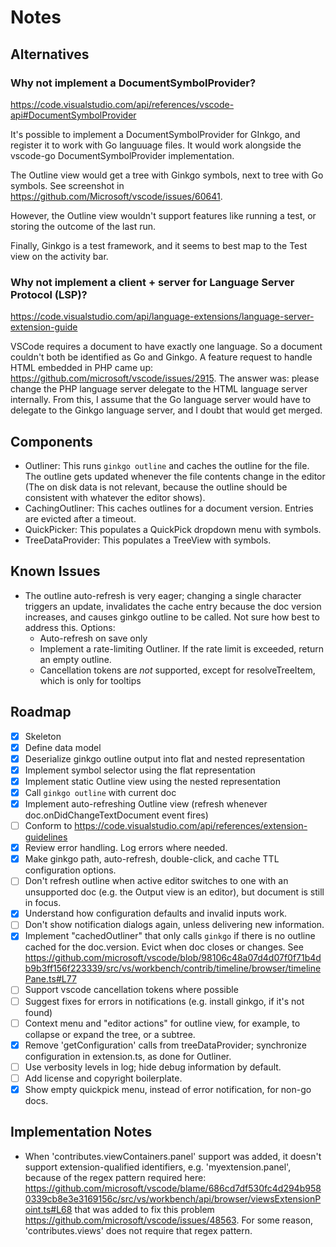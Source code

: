 # Notes

## Alternatives

### Why not implement a DocumentSymbolProvider?

https://code.visualstudio.com/api/references/vscode-api#DocumentSymbolProvider

It's possible to implement a DocumentSymbolProvider for GInkgo, and register
it to work with Go languuage files. It would work alongside the vscode-go
DocumentSymbolProvider implementation.

The Outline view would get a tree with Ginkgo symbols, next to tree with Go
symbols. See screenshot in https://github.com/Microsoft/vscode/issues/60641.

However, the Outline view wouldn't support features like running a test, or
storing the outcome of the last run.

Finally, Ginkgo is a test framework, and it seems to best map to the Test
view on the activity bar.

### Why not implement a client + server for Language Server Protocol (LSP)?

https://code.visualstudio.com/api/language-extensions/language-server-extension-guide

VSCode requires a document to have exactly one language. So a document
couldn't both be identified as Go and Ginkgo. A feature request to handle
HTML embedded in PHP came up:
https://github.com/microsoft/vscode/issues/2915. The answer was: please
change the PHP language server delegate to the HTML language server
internally. From this, I assume that the Go language server would have to
delegate to the Ginkgo language server, and I doubt that would get merged.
## Components

- Outliner: This runs `ginkgo outline` and caches the outline for the file. The
  outline gets updated whenever the file contents change in the editor (The on
  disk data is not relevant, because the outline should be consistent with
  whatever the editor shows).
- CachingOutliner: This caches outlines for a document version. Entries are
  evicted after a timeout.
- QuickPicker: This populates a QuickPick dropdown menu with symbols.
- TreeDataProvider: This populates a TreeView with symbols.

## Known Issues

- The outline auto-refresh is very eager; changing a single character triggers
  an update, invalidates the cache entry because the doc version increases, and
  causes ginkgo outline to be called. Not sure how best to address this. Options:
    - Auto-refresh on save only
    - Implement a rate-limiting Outliner. If the rate limit is exceeded, return an empty outline.
    - Cancellation tokens are _not_ supported, except for resolveTreeItem, which is only for tooltips

## Roadmap

- [x] Skeleton
- [x] Define data model
- [x] Deserialize ginkgo outline output into flat and nested representation
- [x] Implement symbol selector using the flat representation
- [x] Implement static Outline view using the nested representation
- [x] Call `ginkgo outline` with current doc
- [x] Implement auto-refreshing Outline view (refresh whenever
  doc.onDidChangeTextDocument event fires)
- [ ] Conform to https://code.visualstudio.com/api/references/extension-guidelines
- [x] Review error handling. Log errors where needed.
- [x] Make ginkgo path, auto-refresh, double-click, and cache TTL configuration options.
- [ ] Don't refresh outline when active editor switches to one with an
unsupported doc (e.g. the Output view is an editor), but document is still in
focus.
- [x] Understand how configuration defaults and invalid inputs work.
- [ ] Don't show notification dialogs again, unless delivering new information.
- [x] Implement "cachedOutliner" that only calls `ginkgo` if there is no outline
  cached for the doc.version. Evict when doc closes or changes. See
  https://github.com/microsoft/vscode/blob/98106c48a07d4d07f0f71b4db9b3ff156f223339/src/vs/workbench/contrib/timeline/browser/timelinePane.ts#L77
- [ ] Support vscode cancellation tokens where possible
- [ ] Suggest fixes for errors in notifications (e.g. install ginkgo, if it's not found)
- [ ] Context menu and "editor actions" for outline view, for example, to collapse or expand the tree, or a subtree.
- [x] Remove 'getConfiguration' calls from treeDataProvider; synchronize configuration in extension.ts, as done for Outliner.
- [ ] Use verbosity levels in log; hide debug information by default.
- [ ] Add license and copyright boilerplate.
- [x] Show empty quickpick menu, instead of error notification, for non-go docs.
## Implementation Notes

- When 'contributes.viewContainers.panel' support was added, it doesn't support extension-qualified identifiers, e.g. 'myextension.panel',
  because of the regex pattern required here:
  https://github.com/microsoft/vscode/blame/686cd7df530fc4d294b9580339cb8e3e3169156c/src/vs/workbench/api/browser/viewsExtensionPoint.ts#L68
  that was added to fix this problem https://github.com/microsoft/vscode/issues/48563.
  For some reason, 'contributes.views' does not require that regex pattern.
